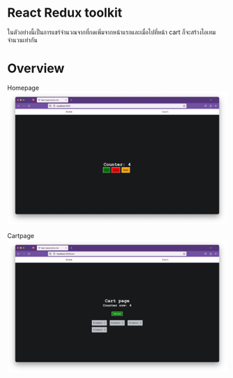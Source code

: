 # React Redux toolkit

ในตัวอย่างนี้เป็นการแชร์จำนวณจากที่กดเพิ่มจากหน้าแรกและเมื่อไปที่หน้า cart ก็จะสร้างไอเทมจำนวนเท่ากัน

# Overview

Homepage
![home](./public/home.png)

Cartpage
![cart](./public/cart.png)
